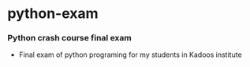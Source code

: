 # python-exam
### Python crash course final exam
* Final exam of python programing for my students in Kadoos institute 
